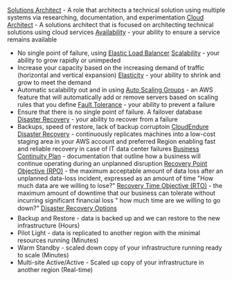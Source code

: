 <u>Solutions Architect</u> - A role that architects a technical solution using multiple systems via researching, documentation, and experimentation
<u>Cloud Architect</u> - A solutions architect that is focused on architecting technical solutions using cloud services
<u>Availability</u> - your ability to ensure a service remains available
- No single point of failure, using <u>Elastic Load Balancer</u>
<u>Scalability</u> - your ability to grow rapidly or unimpeded
- Increase your capacity based on the increasing demand of traffic (horizontal and vertical expansion)
<u>Elasticity</u> - your ability to shrink and grow to meet the demand
- Automatic scalability out and in using <u>Auto Scaling Groups</u> - an AWS feature that will automatically add or remove servers based on scaling rules that you define
<u>Fault Tolerance</u> - your ability to prevent a failure
- Ensure that there is no single point of failure. A failover database
<u>Disaster Recovery</u> - your ability to recover from a failure
- Backups, speed of restore, lack of backup corruptoin <u>CloudEndure Disaster Recovery</u> - continuously replicates machines into a low-cost staging area in your AWS account and preferred Region enabling fast and reliable recovery in case of IT data center failures
<u>Business Continuity Plan</u> - documentation that outline how a business will continue operating during an unplanned disruption
<u>Recovery Point Objective (RPO)</u> - the maximum acceptable amount of data loss after an unplanned data-loss incident, expressed as an amount of time "How much data are we willing to lose?"
<u>Recovery Time Objective (RTO)</u> - the maximum amount of downtime that our business can tolerate without incurring significant financial loss " how much time are we willing to go down?"
<u>Disaster Recovery Options</u>
- Backup and Restore - data is backed up and we can restore to the new infrastructure (Hours)
- Pilot Light - data is replicated to another region with the minimal resources running (Minutes)
- Warm Standby - scaled down copy of your infrastructure running ready to scale (Minutes)
- Multi-site Active/Active - Scaled up copy of your infrastructure in another region (Real-time)